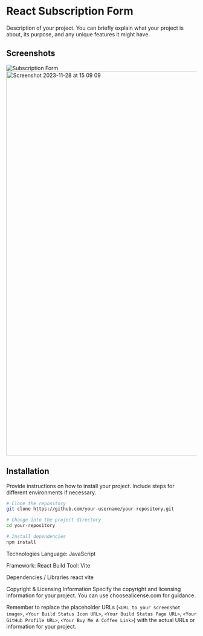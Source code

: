 # React Subscription Form

Description of your project. You can briefly explain what your project is about, its purpose, and any unique features it might have.

## Screenshots

![Subscription Form](<URL to your screenshot image>)
<img width="1015" alt="Screenshot 2023-11-28 at 15 09 09" src="https://github.com/tzuhuangyen/w6task2/assets/106456140/72cbfe16-de94-4fce-997b-a0a3258d62a3">

## Installation

Provide instructions on how to install your project. Include steps for different environments if necessary.

```bash
# Clone the repository
git clone https://github.com/your-username/your-repository.git

# Change into the project directory
cd your-repository

# Install dependencies
npm install
```

Technologies
Language: JavaScript

Framework: React
Build Tool: Vite

Dependencies / Libraries
react
vite



Copyright & Licensing Information
Specify the copyright and licensing information for your project. You can use choosealicense.com for guidance.

Remember to replace the placeholder URLs (`<URL to your screenshot image>`, `<Your Build Status Icon URL>`, `<Your Build Status Page URL>`, `<Your GitHub Profile URL>`, `<Your Buy Me A Coffee Link>`) with the actual URLs or information for your project.

